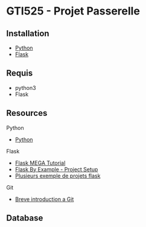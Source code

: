 # GTI525 - Projet Passerelle

## Installation
* [Python](https://www.python.org/downloads/)
* [Flask](http://flask.pocoo.org/docs/1.0/installation/)

## Requis
* python3
* Flask


## Resources
Python
* [Python](https://www.python.org)

Flask
* [Flask MEGA Tutorial](https://blog.miguelgrinberg.com/post/the-flask-mega-tutorial-part-i-hello-world)
* [Flask By Example - Project Setup](https://realpython.com/flask-by-example-part-1-project-setup/)
* [Plusieurs exemple de projets flask](https://realpython.com/search?q=flask)

Git
* [Breve introduction a Git](http://rogerdudler.github.io/git-guide/)

## Database

